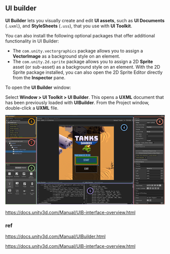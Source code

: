 ## UI builder 

**UI Builder** lets you visually create and edit **UI assets**, such as **UI Documents** (`.uxml`), and **StyleSheets** (`.uss`), that you use with **UI Toolkit**.

You can also install the following optional packages that offer additional functionality in UI Builder:

- The `com.unity.vectorgraphics` package allows you to assign a **VectorImage** as a background style on an element.
- The `com.unity.2d.sprite` package allows you to assign a 2D **Sprite** asset (or sub-asset) as a background style on an element. With the 2D Sprite package installed, you can also open the 2D Sprite Editor directly from the **Inspector** pane.

To open the **UI Builder** window:

Select **Window > UI Toolkit > UI Builder**. This opens a **UXML** document that has been previously loaded with **UIBuilder**. From the Project window, double-click a **UXML** file.


![](./img/UIBuilderAnnotatedMainWindow.png)

https://docs.unity3d.com/Manual/UIB-interface-overview.html


### ref 

https://docs.unity3d.com/Manual/UIBuilder.html

https://docs.unity3d.com/Manual/UIB-interface-overview.html

